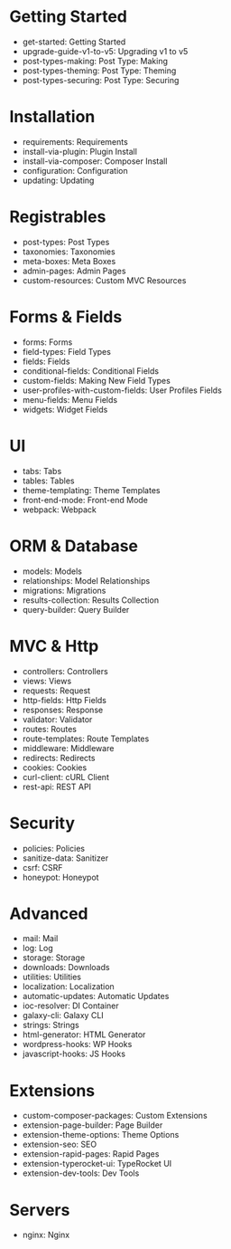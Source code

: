 # Getting Started
- get-started: Getting Started
- upgrade-guide-v1-to-v5: Upgrading v1 to v5
- post-types-making: Post Type: Making
- post-types-theming: Post Type: Theming
- post-types-securing: Post Type: Securing
# Installation
- requirements: Requirements
- install-via-plugin: Plugin Install
- install-via-composer: Composer Install
- configuration: Configuration
- updating: Updating
# Registrables
- post-types: Post Types
- taxonomies: Taxonomies
- meta-boxes: Meta Boxes
- admin-pages: Admin Pages
- custom-resources: Custom MVC Resources
# Forms & Fields
- forms: Forms
- field-types: Field Types
- fields: Fields
- conditional-fields: Conditional Fields
- custom-fields: Making New Field Types
- user-profiles-with-custom-fields: User Profiles Fields
- menu-fields: Menu Fields
- widgets: Widget Fields
# UI
- tabs: Tabs
- tables: Tables
- theme-templating: Theme Templates
- front-end-mode: Front-end Mode
- webpack: Webpack
# ORM & Database
- models: Models
- relationships: Model Relationships
- migrations: Migrations
- results-collection: Results Collection
- query-builder: Query Builder
# MVC & Http
- controllers: Controllers
- views: Views
- requests: Request
- http-fields: Http Fields
- responses: Response
- validator: Validator
- routes: Routes
- route-templates: Route Templates
- middleware: Middleware
- redirects: Redirects
- cookies: Cookies
- curl-client: cURL Client
- rest-api: REST API
# Security
- policies: Policies
- sanitize-data: Sanitizer
- csrf: CSRF
- honeypot: Honeypot
# Advanced
- mail: Mail
- log: Log
- storage: Storage
- downloads: Downloads
- utilities: Utilities
- localization: Localization
- automatic-updates: Automatic Updates
- ioc-resolver: DI Container
- galaxy-cli: Galaxy CLI
- strings: Strings
- html-generator: HTML Generator
- wordpress-hooks: WP Hooks
- javascript-hooks: JS Hooks
# Extensions
- custom-composer-packages: Custom Extensions
- extension-page-builder: Page Builder
- extension-theme-options: Theme Options
- extension-seo: SEO
- extension-rapid-pages: Rapid Pages
- extension-typerocket-ui: TypeRocket UI
- extension-dev-tools: Dev Tools
# Servers
- nginx: Nginx
